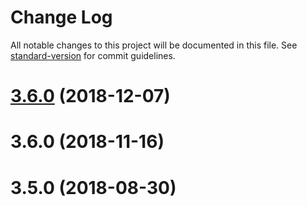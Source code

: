 # Change Log

All notable changes to this project will be documented in this file. See [standard-version](https://github.com/conventional-changelog/standard-version) for commit guidelines.

# [3.6.0](https://github.com/Originate/text-runner/compare/v3.0.0-rc4...v3.6.0) (2018-12-07)

# 3.6.0 (2018-11-16)

# 3.5.0 (2018-08-30)
